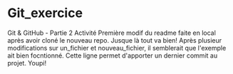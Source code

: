 # Git_exercice
Git &amp; GitHub - Partie 2 Activité
Première modif du readme faite en local après avoir cloné le nouveau repo. Jusque là tout va bien!
Après plusieur modifications sur un_fichier et nouveau_fichier, il semblerait que l'exemple ait bien focntionné. Cette ligne permet d'apporter un dernier commit au projet.
Youpi!
